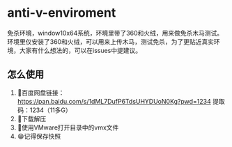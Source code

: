 # anti-v-enviroment
免杀环境，window10x64系统，环境里带了360和火绒，用来做免杀木马测试。
环境里仅安装了360和火绒，可以用来上传木马，测试免杀，为了更贴近真实环境，大家有什么想法的，可以在issues中提建议。
## 怎么使用

1. 🎈百度网盘链接：https://pan.baidu.com/s/1dML7DufP6TdsUHYDUoN0Kg?pwd=1234 提取码：1234（11多G）
2. 🤖下载解压
3. 🥦使用VMware打开目录中的vmx文件
4. 😁记得保存快照
